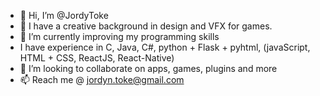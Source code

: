 - 👋 Hi, I’m @JordyToke
- 👀 I have a creative background in design and VFX for games.
- 🌱 I’m currently improving my programming skills
- I have experience in C, Java, C#, python + Flask + pyhtml, (javaScript, HTML + CSS, ReactJS, React-Native)
- 💞️ I’m looking to collaborate on apps, games, plugins and more
- 📫 Reach me @ jordyn.toke@gmail.com

<!---
JordyToke/JordyToke is a ✨ special ✨ repository because its `README.md` (this file) appears on your GitHub profile.
You can click the Preview link to take a look at your changes.
--->
